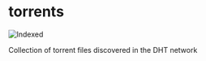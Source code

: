 torrents 
========
![Indexed](https://img.shields.io/badge/indexed-7952-blue)

Collection of torrent files discovered in the DHT network
